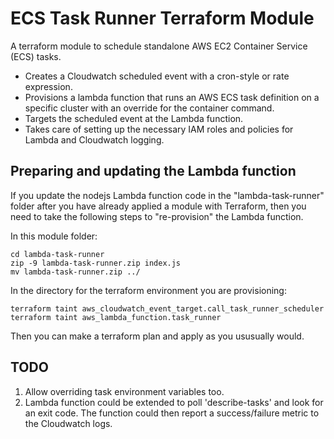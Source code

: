 # ECS Task Runner Terraform Module

A terraform module to schedule standalone AWS EC2 Container Service (ECS) tasks.

* Creates a Cloudwatch scheduled event with a cron-style or rate expression.
* Provisions a lambda function that runs an AWS ECS task definition on a specific cluster with an override for the container command.
* Targets the scheduled event at the Lambda function.
* Takes care of setting up the necessary IAM roles and policies for Lambda and Cloudwatch logging.

## Preparing and updating the Lambda function 

If you update the nodejs Lambda function code in the "lambda-task-runner" folder after you have already applied a module with Terraform, then you need to take the following steps to "re-provision" the Lambda function.

In this module folder:
```
cd lambda-task-runner
zip -9 lambda-task-runner.zip index.js
mv lambda-task-runner.zip ../
```

In the directory for the terraform environment you are provisioning:
```
terraform taint aws_cloudwatch_event_target.call_task_runner_scheduler
terraform taint aws_lambda_function.task_runner 
```

Then you can make a terraform plan and apply as you ususually would.

## TODO

1. Allow overriding task environment variables too.
2. Lambda function could be extended to poll 'describe-tasks' and look for an exit code. The function could then report a success/failure metric to the Cloudwatch logs.
